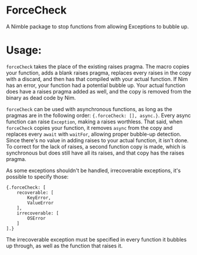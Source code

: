 # ForceCheck

A Nimble package to stop functions from allowing Exceptions to bubble up.

# Usage:

`forceCheck` takes the place of the existing raises pragma. The macro copies your function, adds a blank raises pragma, replaces every raises in the copy with a discard, and then has that compiled with your actual function. If Nim has an error, your function had a potential bubble up. Your actual function does have a raises pragma added as well, and the copy is removed from the binary as dead code by Nim.

`forceCheck` can be used with asynchronous functions, as long as the pragmas are in the following order: `{.forceCheck: [], async.}`. Every async function can raise `Exception`, making a raises worthless. That said, when `forceCheck` copies your function, it removes `async` from the copy and replaces every `await` with `waitFor`, allowing proper bubble-up detection. Since there's no value in adding raises to your actual function, it isn't done. To correct for the lack of raises, a second function copy is made, which is synchronous but does still have all its raises, and that copy has the raises pragma.

As some exceptions shouldn't be handled, irrecoverable exceptions, it's possible to specify those:
```
{.forceCheck: [
    recoverable: [
        KeyError,
        ValueError
    ],
    irrecoverable: [
        OSError
    ]
].}
```
The irrecoverable exception must be specified in every function it bubbles up through, as well as the function that raises it.
